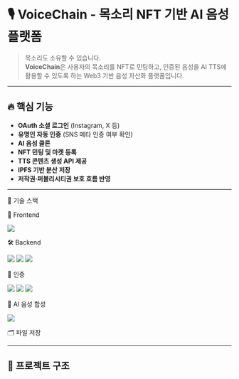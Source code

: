 # 🎙️ VoiceChain - 목소리 NFT 기반 AI 음성 플랫폼

> 목소리도 소유할 수 있습니다.  
> **VoiceChain**은 사용자의 목소리를 NFT로 민팅하고, 인증된 음성을 AI TTS에 활용할 수 있도록 하는 Web3 기반 음성 자산화 플랫폼입니다.

---

## 🔥 핵심 기능

- **OAuth 소셜 로그인** (Instagram, X 등)
- **유명인 자동 인증** (SNS 메타 인증 여부 확인)
- **AI 음성 클론**
- **NFT 민팅 및 마켓 등록**
- **TTS 콘텐츠 생성 API 제공**
- **IPFS 기반 분산 저장**
- **저작권·퍼블리시티권 보호 흐름 반영**

---

🧱 기술 스택

🚀 Frontend

<img src="https://img.shields.io/badge/React-61D9FB?style=for-the-badge&logo=React&logoColor=white">

🛠 Backend

<div>
  <img src="https://img.shields.io/badge/node.js-8FC708?style=for-the-badge&logo=node.js&logoColor=white">
  <img src="https://img.shields.io/badge/Solidity-363636?style=for-the-badge&logo=solidity&logoColor=white">
  <img src="https://img.shields.io/badge/MongoDB-4EA94B?style=for-the-badge&logo=mongodb&logoColor=white">  
</div>

🔐 인증
<div>
  <img src="https://img.shields.io/badge/OAuth2.0-3c3c3c?style=for-the-badge&logo=oauth&logoColor=white">
  <img src="https://img.shields.io/badge/Instagram-E4405F?style=for-the-badge&logo=instagram&logoColor=white">
  <img src="https://img.shields.io/badge/TwitterX-000000?style=for-the-badge&logo=x&logoColor=white">  
</div>

🧠 AI 음성 합성

<div>
  <img src="https://img.shields.io/badge/SparkTTS-AI-blueviolet?style=for-the-badge">
</div>

🗂 파일 저장


---

## 🚀 프로젝트 구조

